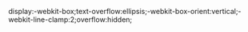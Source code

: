 display:-webkit-box;text-overflow:ellipsis;-webkit-box-orient:vertical;-webkit-line-clamp:2;overflow:hidden;
